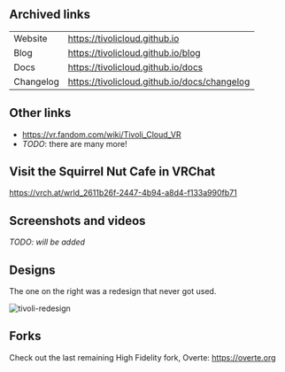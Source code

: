 ## Archived links

<table>
	<tbody>
		<tr>
			<td>Website</td>
			<td><a href="https://tivolicloud.github.io">https://tivolicloud.github.io</a></td>
		</tr>
		<tr>
			<td>Blog</td>
			<td><a href="https://tivolicloud.github.io/blog">https://tivolicloud.github.io/blog</a></td>
		</tr>
		<tr>
			<td>Docs</td>
			<td><a href="https://tivolicloud.github.io/docs">https://tivolicloud.github.io/docs</a></td>
		</tr>
		<tr>
			<td>Changelog</td>
			<td><a href="https://tivolicloud.github.io/docs/changelog">https://tivolicloud.github.io/docs/changelog</a></td>
		</tr>
	</tbody>
</table>

## Other links

- https://vr.fandom.com/wiki/Tivoli_Cloud_VR
- *TODO*: there are many more!

## Visit the Squirrel Nut Cafe in VRChat

https://vrch.at/wrld_2611b26f-2447-4b94-a8d4-f133a990fb71

## Screenshots and videos

*TODO: will be added*

## Designs

The one on the right was a redesign that never got used.

![tivoli-redesign](https://github.com/tivolicloud/.github/assets/8362329/72669a6e-3968-42e5-946e-1842ad8ee354)

## Forks

Check out the last remaining High Fidelity fork, Overte: https://overte.org
